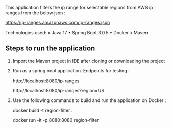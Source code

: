 This application filters the ip range for selectable regions from AWS ip ranges from the below json : 

https://ip-ranges.amazonaws.com/ip-ranges.json

Technologies used: • Java 17 • Spring Boot 3.0.5 • Docker • Maven

Steps to run the application
-----------------------------

1. Import the Maven project in IDE after cloning or downloading the project 

2. Run as a spring boot application. 
   Endpoints for testing : 

   http://localhost:8080/ip-ranges
  
   http://localhost:8080/ip-ranges?region=US
  
3. Use the following commands to build and run the application on Docker : 

   docker build -t region-filter .

   docker run -it -p 8080:8080 region-filter
   
   
